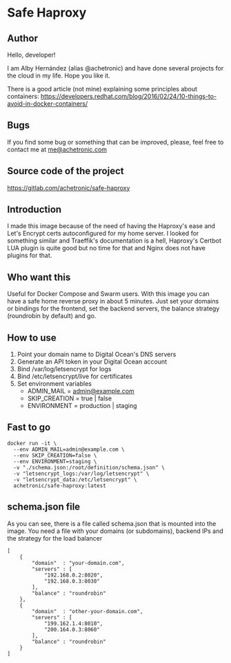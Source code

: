 # Safe Haproxy

## Author
Hello, developer!

I am Alby Hernández (alias @achetronic) and have done several projects for the cloud in my life. Hope you like it.

There is a good article (not mine) explaining some principles about containers: https://developers.redhat.com/blog/2016/02/24/10-things-to-avoid-in-docker-containers/

## Bugs
If you find some bug or something that can be improved, please, feel free to contact me at me@achetronic.com

## Source code of the project
https://gitlab.com/achetronic/safe-haproxy

## Introduction
I made this image because of the need of having the Haproxy's ease and Let's Encrypt certs autoconfigured for my home server.
I looked for something similar and Traeffik's documentation is a hell, Haproxy's Certbot LUA plugin is quite good but no time 
for that and Nginx does not have plugins for that.

## Who want this
Useful for Docker Compose and Swarm users. With this image you can have a safe home reverse proxy in about 
5 minutes. Just set your domains or bindings for the frontend, set the backend servers, the balance strategy 
(roundrobin by default) and go.

## How to use
1. Point your domain name to Digital Ocean's DNS servers
2. Generate an API token in your Digital Ocean account
3. Bind /var/log/letsencrypt for logs
4. Bind /etc/letsencrypt/live for certificates
5. Set environment variables
   * ADMIN_MAIL    = admin@example.com
   * SKIP_CREATION = true | false
   * ENVIRONMENT   = production | staging


## Fast to go
```
docker run -it \
  --env ADMIN_MAIL=admin@example.com \
  --env SKIP_CREATION=false \
  --env ENVIRONMENT=staging \
  -v "./schema.json:/root/definition/schema.json" \
  -v "letsencrypt_logs:/var/log/letsencrypt" \
  -v "letsencrypt_data:/etc/letsencrypt" \
  achetronic/safe-haproxy:latest 

```

## schema.json file
As you can see, there is a file called schema.json that is mounted into the image. You need a file with your domains (or subdomains), backend IPs and the strategy for the load balancer

```
[
    {
        "domain"  : "your-domain.com",
        "servers" : [
            "192.168.0.2:8020",
            "192.168.0.3:8030"
        ],
        "balance" : "roundrobin"
    },
    {
        "domain"  : "other-your-domain.com",
        "servers" : [
            "199.162.1.4:8010",
            "200.164.0.3:8060"
        ],
        "balance" : "roundrobin"
    }
]

```


